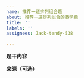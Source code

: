 ```yaml
---
name: 推荐一道排列组合题
about: 推荐一道排列组合的数学题
title: ''
labels: ''
assignees: Jack-tendy-538

---
```


**题干内容**

**来源（可选）**
